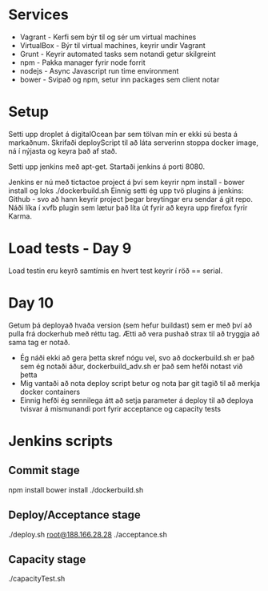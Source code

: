 Services
========
* Vagrant    - Kerfi sem býr til og sér um virtual machines
* VirtualBox - Býr til virtual machines, keyrir undir Vagrant
* Grunt      - Keyrir automated tasks sem notandi getur skilgreint
* npm        - Pakka manager fyrir node forrit
* nodejs     - Async Javascript run time environment
* bower      - Svipað og npm, setur inn packages sem client notar

Setup
=====
Setti upp droplet á digitalOcean þar sem tölvan mín er ekki sú besta á markaðnum.
Skrifaði deployScript til að láta serverinn stoppa docker image, ná í nýjasta og keyra það af stað.

Setti upp jenkins með apt-get. Startaði jenkins á porti 8080.

Jenkins er nú með tictactoe project á því sem keyrir npm install - bower install og loks ./dockerbuild.sh
Einnig setti ég upp tvö plugins á jenkins: Github - svo að hann keyrir project þegar breytingar eru sendar á git repo.
Náði líka í xvfb plugin sem lætur það líta út fyrir að keyra upp firefox fyrir Karma.

Load tests - Day 9
==================
Load testin eru keyrð samtímis en hvert test keyrir í röð == serial.

Day 10
======
Getum þá deployað hvaða version (sem hefur buildast) sem er með því að pulla frá dockerhub með réttu tag.
Ætti að vera pushað strax til að tryggja að sama tag er notað.
- Ég náði ekki að gera þetta skref nógu vel, svo að dockerbuild.sh er það sem ég notaði áður, dockerbuild_adv.sh er það sem hefði notast við þetta
- Mig vantaði að nota deploy script betur og nota þar git tagið til að merkja docker containers
- Einnig hefði ég sennilega átt að setja parameter á deploy til að deploya tvisvar á mismunandi port fyrir acceptance og capacity tests

Jenkins scripts
===============
Commit stage
------------
npm install
bower install
./dockerbuild.sh

Deploy/Acceptance stage
-----------------------
./deploy.sh root@188.166.28.28
./acceptance.sh

Capacity stage
--------------
./capacityTest.sh
